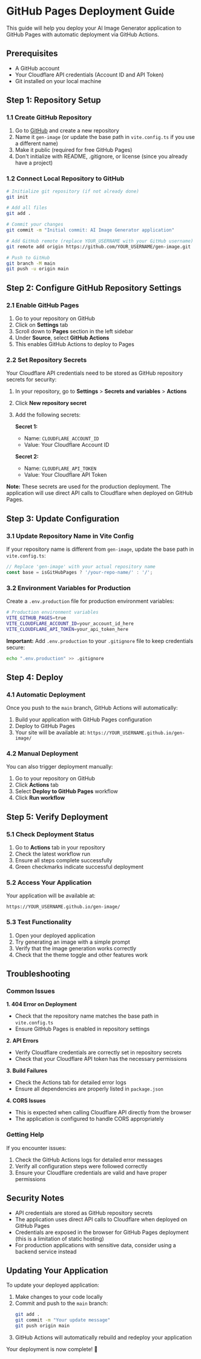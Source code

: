 # GitHub Pages Deployment Guide

This guide will help you deploy your AI Image Generator application to GitHub Pages with automatic deployment via GitHub Actions.

## Prerequisites

- A GitHub account
- Your Cloudflare API credentials (Account ID and API Token)
- Git installed on your local machine

## Step 1: Repository Setup

### 1.1 Create GitHub Repository

1. Go to [GitHub](https://github.com) and create a new repository
2. Name it `gen-image` (or update the base path in `vite.config.ts` if you use a different name)
3. Make it public (required for free GitHub Pages)
4. Don't initialize with README, .gitignore, or license (since you already have a project)

### 1.2 Connect Local Repository to GitHub

```bash
# Initialize git repository (if not already done)
git init

# Add all files
git add .

# Commit your changes
git commit -m "Initial commit: AI Image Generator application"

# Add GitHub remote (replace YOUR_USERNAME with your GitHub username)
git remote add origin https://github.com/YOUR_USERNAME/gen-image.git

# Push to GitHub
git branch -M main
git push -u origin main
```

## Step 2: Configure GitHub Repository Settings

### 2.1 Enable GitHub Pages

1. Go to your repository on GitHub
2. Click on **Settings** tab
3. Scroll down to **Pages** section in the left sidebar
4. Under **Source**, select **GitHub Actions**
5. This enables GitHub Actions to deploy to Pages

### 2.2 Set Repository Secrets

Your Cloudflare API credentials need to be stored as GitHub repository secrets for security:

1. In your repository, go to **Settings** > **Secrets and variables** > **Actions**
2. Click **New repository secret**
3. Add the following secrets:

   **Secret 1:**
   - Name: `CLOUDFLARE_ACCOUNT_ID`
   - Value: Your Cloudflare Account ID

   **Secret 2:**
   - Name: `CLOUDFLARE_API_TOKEN`
   - Value: Your Cloudflare API Token

**Note:** These secrets are used for the production deployment. The application will use direct API calls to Cloudflare when deployed on GitHub Pages.

## Step 3: Update Configuration

### 3.1 Update Repository Name in Vite Config

If your repository name is different from `gen-image`, update the base path in `vite.config.ts`:

```typescript
// Replace 'gen-image' with your actual repository name
const base = isGitHubPages ? '/your-repo-name/' : '/';
```

### 3.2 Environment Variables for Production

Create a `.env.production` file for production environment variables:

```bash
# Production environment variables
VITE_GITHUB_PAGES=true
VITE_CLOUDFLARE_ACCOUNT_ID=your_account_id_here
VITE_CLOUDFLARE_API_TOKEN=your_api_token_here
```

**Important:** Add `.env.production` to your `.gitignore` file to keep credentials secure:

```bash
echo ".env.production" >> .gitignore
```

## Step 4: Deploy

### 4.1 Automatic Deployment

Once you push to the `main` branch, GitHub Actions will automatically:

1. Build your application with GitHub Pages configuration
2. Deploy to GitHub Pages
3. Your site will be available at: `https://YOUR_USERNAME.github.io/gen-image/`

### 4.2 Manual Deployment

You can also trigger deployment manually:

1. Go to your repository on GitHub
2. Click **Actions** tab
3. Select **Deploy to GitHub Pages** workflow
4. Click **Run workflow**

## Step 5: Verify Deployment

### 5.1 Check Deployment Status

1. Go to **Actions** tab in your repository
2. Check the latest workflow run
3. Ensure all steps complete successfully
4. Green checkmarks indicate successful deployment

### 5.2 Access Your Application

Your application will be available at:
```
https://YOUR_USERNAME.github.io/gen-image/
```

### 5.3 Test Functionality

1. Open your deployed application
2. Try generating an image with a simple prompt
3. Verify that the image generation works correctly
4. Check that the theme toggle and other features work

## Troubleshooting

### Common Issues

**1. 404 Error on Deployment**
- Check that the repository name matches the base path in `vite.config.ts`
- Ensure GitHub Pages is enabled in repository settings

**2. API Errors**
- Verify Cloudflare credentials are correctly set in repository secrets
- Check that your Cloudflare API token has the necessary permissions

**3. Build Failures**
- Check the Actions tab for detailed error logs
- Ensure all dependencies are properly listed in `package.json`

**4. CORS Issues**
- This is expected when calling Cloudflare API directly from the browser
- The application is configured to handle CORS appropriately

### Getting Help

If you encounter issues:

1. Check the GitHub Actions logs for detailed error messages
2. Verify all configuration steps were followed correctly
3. Ensure your Cloudflare credentials are valid and have proper permissions

## Security Notes

- API credentials are stored as GitHub repository secrets
- The application uses direct API calls to Cloudflare when deployed on GitHub Pages
- Credentials are exposed in the browser for GitHub Pages deployment (this is a limitation of static hosting)
- For production applications with sensitive data, consider using a backend service instead

## Updating Your Application

To update your deployed application:

1. Make changes to your code locally
2. Commit and push to the `main` branch:
   ```bash
   git add .
   git commit -m "Your update message"
   git push origin main
   ```
3. GitHub Actions will automatically rebuild and redeploy your application

Your deployment is now complete! 🎉
